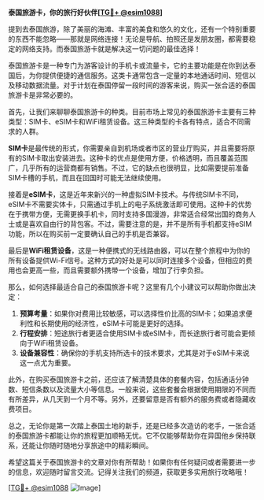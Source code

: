 **泰国旅游卡，你的旅行好伙伴[[TG💪+ @esim1088](https://t.me/s/esim1088)]**

提到去泰国旅游，除了美丽的海滩、丰富的美食和悠久的文化，还有一个特别重要的东西不能忽略——那就是网络连接！无论是导航、拍照还是发朋友圈，都需要稳定的网络支持。而泰国旅游卡就是解决这一切问题的最佳选择！

泰国旅游卡是一种专门为游客设计的手机卡或流量卡，它的主要功能是在你到达泰国后，为你提供便捷的通信服务。这类卡通常包含一定量的本地通话时间、短信以及移动数据流量。对于计划在泰国停留一段时间的游客来说，购买一张合适的泰国旅游卡是非常必要的。

首先，让我们来聊聊泰国旅游卡的种类。目前市场上常见的泰国旅游卡主要有三种类型：SIM卡、eSIM卡和WiFi租赁设备。这三种类型的卡各有特点，适合不同需求的人群。

**SIM卡**是最传统的形式，你需要亲自到机场或者市区的营业厅购买，并且需要将原有的SIM卡取出安装进去。这种卡的优点是使用方便，价格透明，而且覆盖范围广，几乎所有的运营商都有销售。不过，它的缺点也很明显，比如需要提前准备SIM卡槽的手机，而且在回国时可能无法继续使用。

接着是**eSIM卡**，这是近年来新兴的一种虚拟SIM卡技术。与传统SIM卡不同，eSIM卡不需要实体卡，只需通过手机上的电子系统激活即可使用。这种卡的优势在于携带方便，无需更换手机卡，同时支持多国漫游，非常适合经常出国的商务人士或是喜欢自由行的背包客。不过，需要注意的是，并不是所有手机都支持eSIM功能，所以在购买前一定要确认自己的手机是否兼容。

最后是**WiFi租赁设备**，这是一种便携式的无线路由器，可以在整个旅程中为你的所有设备提供Wi-Fi信号。这种方式的好处是可以同时连接多个设备，但相应的费用也会更高一些，而且需要额外携带一个设备，增加了行李负担。

那么，如何选择最适合自己的泰国旅游卡呢？这里有几个小建议可以帮助你做出决定：

1. **预算考量**：如果你对费用比较敏感，可以选择性价比高的SIM卡；如果追求便利性和长期使用的经济性，eSIM卡可能是更好的选择。
2. **行程安排**：短途旅行者更适合使用SIM卡或eSIM卡，而长途旅行者可能会更倾向于WiFi租赁设备。
3. **设备兼容性**：确保你的手机支持所选卡的技术要求，尤其是对于eSIM卡来说这一点尤为重要。

此外，在购买泰国旅游卡之前，还应该了解清楚具体的套餐内容，包括通话分钟数、短信条数以及流量大小等信息。一般来说，这些套餐会根据使用期限的不同而有所差异，从几天到一个月不等。另外，还要留意是否有额外的服务费或者隐藏收费项目。

总之，无论你是第一次踏上泰国土地的新手，还是已经多次造访的老手，一张合适的泰国旅游卡都能让你的旅程更加顺畅无忧。它不仅能够帮助你在异国他乡保持联系，还能让你随时随地分享旅途中的精彩瞬间。

希望这篇关于泰国旅游卡的文章对你有所帮助！如果你有任何疑问或者需要进一步的信息，欢迎随时留言交流。记得关注我们的频道，获取更多实用旅行攻略哦！

[[TG💪+ @esim1088](https://t.me/s/esim1088) ![Image](https://i.postimg.cc/4NQfJmqS/Snipaste-2025-05-13-00-14-12.png)]